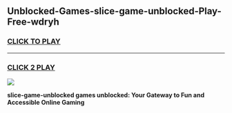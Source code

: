 
## Unblocked-Games-slice-game-unblocked-Play-Free-wdryh
<h3>
<a href="https://premium76.site?title=slice-game-unblocked&ref=23A">CLICK TO PLAY</a></h3>
<hr>

<h3>
<a href="https://premium76.site?title=slice-game-unblocked&ref=23A">CLICK 2 PLAY</a>
  
</h3>

<a href="https://premium76.site?title=slice-game-unblocked&ref=23A"><img src="https://clearcache.store/games.png"></a>


**slice-game-unblocked games unblocked: Your Gateway to Fun and Accessible Online Gaming**
